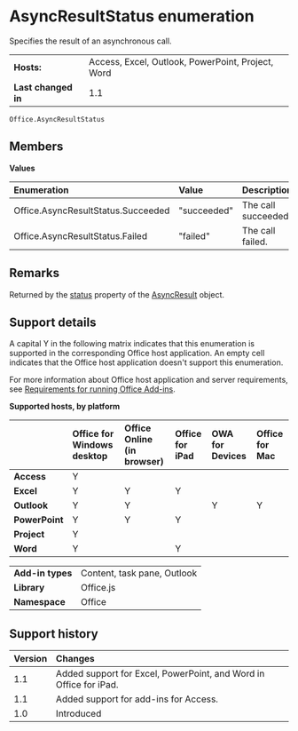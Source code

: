 
# AsyncResultStatus enumeration
Specifies the result of an asynchronous call. 

|||
|:-----|:-----|
|**Hosts:**|Access, Excel, Outlook, PowerPoint, Project, Word|
|**Last changed in**|1.1|

```
Office.AsyncResultStatus
```


## Members


**Values**


|**Enumeration**|**Value**|**Description**|
|:-----|:-----|:-----|
|Office.AsyncResultStatus.Succeeded|"succeeded"|The call succeeded.|
|Office.AsyncResultStatus.Failed|"failed"|The call failed.|

## Remarks

Returned by the [status](/reference/shared/asyncresult.status.md) property of the [AsyncResult](/reference/shared/asyncresult.md) object.


## Support details


A capital Y in the following matrix indicates that this enumeration is supported in the corresponding Office host application. An empty cell indicates that the Office host application doesn't support this enumeration.


For more information about Office host application and server requirements, see [Requirements for running Office Add-ins](../../docs/overview/requirements-for-running-office-add-ins.md).


**Supported hosts, by platform**


||**Office for Windows desktop**|**Office Online (in browser)**|**Office for iPad**|**OWA for Devices**|**Office for Mac**|
|:-----|:-----|:-----|:-----|:-----|:-----|
|**Access**|Y|||||
|**Excel**|Y|Y|Y|||
|**Outlook**|Y|Y||Y|Y|
|**PowerPoint**|Y|Y|Y|||
|**Project**|Y|||||
|**Word**|Y||Y|||

|||
|:-----|:-----|
|**Add-in types**|Content, task pane, Outlook|
|**Library**|Office.js|
|**Namespace**|Office|

## Support history


|**Version**|**Changes**|
|:-----|:-----|
|1.1|Added support for Excel, PowerPoint, and Word in Office for iPad.|
|1.1|Added support for add-ins for Access.|
|1.0|Introduced|
